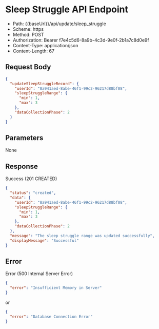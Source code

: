 # Sleep Struggle API Endpoint

- Path: {{baseUrl}}/api/update/sleep_struggle
- Scheme: https
- Method: POST
- Authorization: Bearer f7e4c5d6-8a9b-4c3d-9e0f-2b1a7c8d0e9f
- Content-Type: application/json
- Content-Length: 67

## Request Body
```json
{
  "updateSleepStruggleRecord": {
    "userId": "8a941aed-8abe-46f1-99c2-96217d88bf08",
    "sleepStruggleRange": {
      "min": 1,
      "max": 3
    },
    "dataCollectionPhase": 2
  }
}
```

## Parameters

None

## Response
Success (201 CREATED)
```json
{
  "status": "created",
  "data": {
    "userId": "8a941aed-8abe-46f1-99c2-96217d88bf08",
    "sleepStruggleRange": {
      "min": 1,
      "max": 3
    },
    "dataCollectionPhase": 2
  },
  "message": "The sleep struggle range was updated successfully",
  "displayMessage": "Successful"
}
```
## Error
Error (500 Internal Server Error)
```json
{
  "error": "Insufficient Memory in Server"
}
```

or
```json
{
  "error": "Database Connection Error"
}
```

